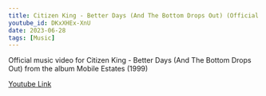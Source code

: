 ```yaml
---
title: Citizen King - Better Days (And The Bottom Drops Out) (Official Music Video)
youtube_id: DKxXHEx-XnU
date: 2023-06-28
tags: [Music]
---
```

Official music video for Citizen King - Better Days (And The Bottom Drops Out) from the album Mobile Estates (1999)  

[Youtube Link](https://www.youtube.com/watch?v=DKxXHEx-XnU)  